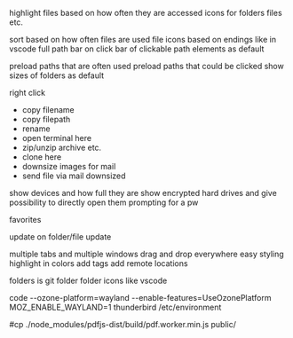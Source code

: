 highlight files based on how often they are accessed
icons for folders files etc.

sort based on how often files are used
file icons based on endings like in vscode
full path bar on click
bar of clickable path elements as default

preload paths that are often used
preload paths that could be clicked
show sizes of folders as default

right click

-   copy filename
-   copy filepath
-   rename
-   open terminal here
-   zip/unzip archive etc.
-   clone here
-   downsize images for mail
-   send file via mail downsized

show devices and how full they are
show encrypted hard drives and give possibility to directly open them prompting for a pw

favorites

update on folder/file update

multiple tabs and multiple windows
drag and drop everywhere
easy styling
highlight in colors
add tags
add remote locations

folders
is git folder
folder icons like vscode

code --ozone-platform=wayland --enable-features=UseOzonePlatform
MOZ_ENABLE_WAYLAND=1 thunderbird
/etc/environment

#cp ./node_modules/pdfjs-dist/build/pdf.worker.min.js public/

